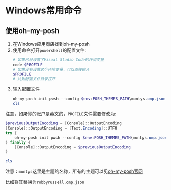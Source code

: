 # Windows常用命令

## 使用oh-my-posh

1. 在Windows应用商店找到oh-my-posh
2. 使用命令打开`powershell`的配置文件:
   ```bash
   # 如果已经设置了Visual Studio Code的环境变量
   code $PROFILE
   # 如果没有设置这个环境变量，可以直接输入
   $PROFILE
   # 找到配置文件目录打开
   ```
3. 输入配置文件
   ```ps1
   oh-my-posh init pwsh --config $env:POSH_THEMES_PATH\montys.omp.json | Invoke-Expression
   cls
   ```
注意，如果你的账户是英文的，`PROFILE`文件需要修改为:
```ps1
$previousOutputEncoding = [Console]::OutputEncoding
[Console]::OutputEncoding = [Text.Encoding]::UTF8
try {
    oh-my-posh init pwsh --config $env:POSH_THEMES_PATH\montys.omp.json | Invoke-Expression
} finally {
    [Console]::OutputEncoding = $previousOutputEncoding
}

cls
```
注意：`montys`这里是主题的名称，所有的主题可以见[oh-my-posh官网](https://ohmyposh.dev/docs/themes)

比如将其替换为`robbyrussell.omp.json`